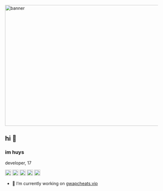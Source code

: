 <img src="https://media.discordapp.net/attachments/1333855131103396001/1338013637666672730/GettyImages-2166462891_WEB_1.png?ex=67aadb4e&is=67a989ce&hm=ed7484f38f017564dfc902eaffb574a2c6399c20a8a4dc3bc2cab230c389fd0e&=&format=webp&quality=lossless&width=1472&height=982" alt="banner" height="400" width="800">

## hi 👋

### im huys
developer, 17

<img src="https://abrudz.github.io/logos/Python.svg" alt="logo" width="20"/> <img src="https://abrudz.github.io/logos/JS.svg" alt="logo" width="20"/>  <img src="https://abrudz.github.io/logos/Java.svg" alt="logo" width="20"/> <img src="https://abrudz.github.io/logos/Lua.svg" alt="logo" width="20"/> <img src="https://docs.skriptlang.org/assets/icon.png" alt="logo" width="20"/>

- 🔭 I’m currently working on [gwapcheats.vip](https://github.com/gwapcheats)
